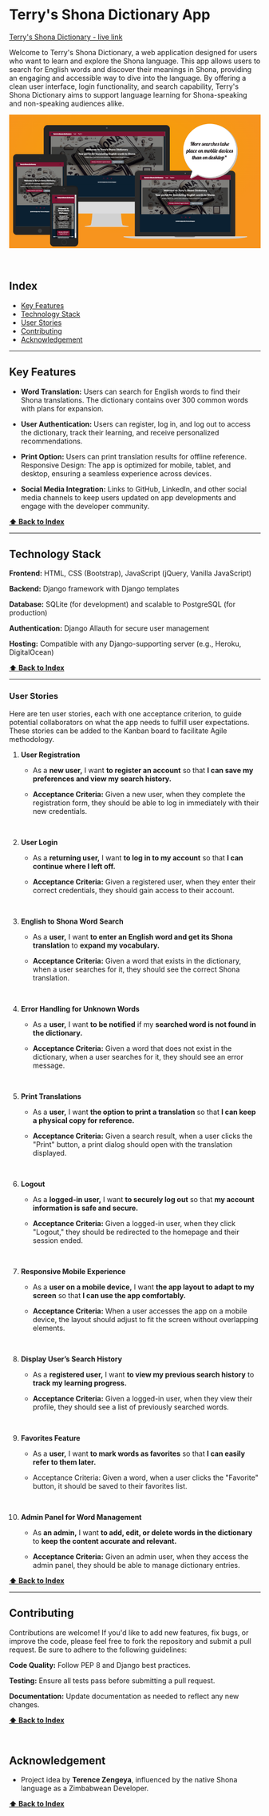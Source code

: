 
# Terry's Shona Dictionary App

[Terry's Shona Dictionary - live link](https://my-shona-dictionary-app-ce78fcb5d522.herokuapp.com/)

Welcome to Terry's Shona Dictionary, a web application designed for users who want to learn and explore the Shona language. This app allows users to search for English words and discover their meanings in Shona, providing an engaging and accessible way to dive into the language. By offering a clean user interface, login functionality, and search capability, Terry's Shona Dictionary aims to support language learning for Shona-speaking and non-speaking audiences alike.

![Mockup](static/images/TerrysShonaDictionaryMockUp.png)

<br>

## Index 
* [Key Features](#key-features) 
* [Technology Stack](#technology-stack)
* [User Stories](#user-stories)
* [Contributing](#contributing)
* [Acknowledgement](#acknowledgement)

<hr>


## Key Features

- __Word Translation:__ Users can search for English words to find their Shona translations. The dictionary contains over 300 common words with plans for expansion.

- __User Authentication:__ Users can register, log in, and log out to access the dictionary, track their learning, and receive personalized recommendations.

- __Print Option:__ Users can print translation results for offline reference.
Responsive Design: The app is optimized for mobile, tablet, and desktop, ensuring a seamless experience across devices.

- __Social Media Integration:__ Links to GitHub, LinkedIn, and other social media channels to keep users updated on app developments and engage with the developer community.

**[⬆ Back to Index](#index)**

<hr>

## Technology Stack

__Frontend:__ HTML, CSS (Bootstrap), JavaScript (jQuery, Vanilla JavaScript)

__Backend:__ Django framework with Django templates

__Database:__ SQLite (for development) and scalable to PostgreSQL (for production)

__Authentication:__ Django Allauth for secure user management

__Hosting:__ Compatible with any Django-supporting server (e.g., Heroku, DigitalOcean)

**[⬆ Back to Index](#index)**

<hr>

### User Stories

Here are ten user stories, each with one acceptance criterion, to guide potential collaborators on what the app needs to fulfill user expectations. These stories can be added to the Kanban board to facilitate Agile methodology.

1.  __User Registration__

    - As a __new user,__ I want __to register an account__ so that __I can save my preferences and view my search history.__

    - __Acceptance Criteria:__ Given a new user, when they complete the registration form, they should be able to log in immediately with their new credentials.

<br>

2. __User Login__

   - As a __returning user,__ I want __to log in to my account__ so that __I can continue where I left off.__

   - __Acceptance Criteria:__ Given a registered user, when they enter their correct credentials, they should gain access to their account.

  <br>

3. __English to Shona Word Search__

   - As a __user,__ I want __to enter an English word and get its Shona translation__ to __expand my vocabulary.__

   - __Acceptance Criteria:__ Given a word that exists in the dictionary, when a user searches for it, they should see the correct Shona translation.

<br>

4. __Error Handling for Unknown Words__

   - As a __user,__ I want __to be notified__ if my __searched word is not found in the dictionary.__

   - __Acceptance Criteria:__ Given a word that does not exist in the dictionary, when a user searches for it, they should see an error message.

<br>

5. __Print Translations__

   - As a __user,__ I want __the option to print a translation__ so that __I can keep a physical copy for reference.__

   - __Acceptance Criteria:__ Given a search result, when a user clicks the "Print" button, a print dialog should open with the translation displayed.

<br>

6. __Logout__

   - As a __logged-in user,__ I want __to securely log out__ so that __my account information is safe and secure.__

   - __Acceptance Criteria:__ Given a logged-in user, when they click "Logout," they should be redirected to the homepage and their session ended.

<br>

7. __Responsive Mobile Experience__

   - As a __user on a mobile device,__ I want __the app layout to adapt to my screen__ so that __I can use the app comfortably.__

   - __Acceptance Criteria:__ When a user accesses the app on a mobile device, the layout should adjust to fit the screen without overlapping elements.

<br>

8. __Display User’s Search History__

   - As a __registered user,__ I want __to view my previous search history__ to __track my learning progress.__

   - __Acceptance Criteria:__ Given a logged-in user, when they view their profile, they should see a list of previously searched words.

<br>

9. __Favorites Feature__

    - As a __user,__ I want __to mark words as favorites__ so that __I can easily refer to them later.__

    - Acceptance Criteria: Given a word, when a user clicks the "Favorite" button, it should be saved to their favorites list.

<br>

10. __Admin Panel for Word Management__

    - As __an admin,__ I want __to add, edit, or delete words in the dictionary__ to __keep the content accurate and relevant.__

    - __Acceptance Criteria:__ Given an admin user, when they access the admin panel, they should be able to manage dictionary entries.

**[⬆ Back to Index](#index)**

<hr>

## Contributing

Contributions are welcome! If you'd like to add new features, fix bugs, or improve the code, please feel free to fork the repository and submit a pull request. Be sure to adhere to the following guidelines:

__Code Quality:__ Follow PEP 8 and Django best practices.

__Testing:__ Ensure all tests pass before submitting a pull request.

__Documentation:__ Update documentation as needed to reflect any new changes.


**[⬆ Back to Index](#index)**

<br>

## Acknowledgement 

- Project idea by __Terence Zengeya__, influenced by the native Shona language as a Zimbabwean Developer.


**[⬆ Back to Index](#index)**

<br>